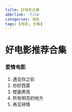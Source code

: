 ```yaml
---
title: 好电影合集
abbrlink: 'film'
categories: 电影
tags: [电影, 合集]
---
```


# 好电影推荐合集

### 爱情电影

1. 遇见你之前
2. 你好西蒙
3. 壁画男孩
4. 所有明亮的地方
5. 再见钟情